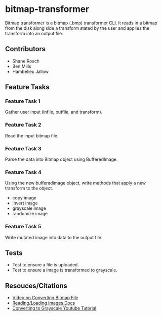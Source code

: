 # bitmap-transformer

Bitmap transformer is a bitmap (.bmp) transformer CLI. It reads in a bitmap from the disk along side a transform stated by the user and applies the transform into an output file.

## Contributors

- Shane Roach
- Ben Mills
- Hambelieu Jallow

## Feature Tasks


### Feature Task 1

Gather user input (infile, outfile, and transform).

### Feature Task 2

Read the input bitmap file. 

### Feature Task 3

Parse the data into Bitmap object using BufferedImage.

### Feature Task 4

Using the new bufferedimage object, write methods that apply a new transform to the object.

- copy image
- invert image
- grayscale image
- randomize image

### Feature Task 5

Write mutated image into data to the output file.


## Tests

- Test to ensure a file is uploaded.
- Test to ensure a image is transformed to grayscale.


## Resouces/Citations

- [Video on Converting Bitmap File](https://www.youtube.com/watch?v=lGX0Gc6d51s&ab_channel=YusufShakeel)
- [Reading/Loading Images Docs](https://docs.oracle.com/javase/tutorial/2d/images/loadimage.html)
- [Converting to Grayscale Youtube Tutorial](https://www.youtube.com/watch?v=cq80Itgs5Lw&ab_channel=FransRudolfBanjarnahor)
